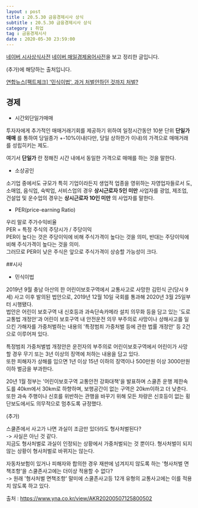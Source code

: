 ```yaml
---
layout : post
title : 20.5.30 금융경제시사 상식
subtitle : 20.5.30 금융경제시사 상식
category : 취업
tag : 금융경제시사
date : 2020-05-30 23:59:00
---
```


[네이버 시사상식사전](https://terms.naver.com/list.nhn?cid=43667&categoryId=43667)
[네이버 매일경제용어사전](https://terms.naver.com/list.nhn?cid=43659&categoryId=43659)을 보고 정리한 글입니다.

\(추가\)에 해당하는 출처입니다.  

[연합뉴스\[팩트체크\] \'민식이법\'\, 과거 처벌안하던 것까지 처벌\?](https://www.yna.co.kr/view/AKR2020050712580050)

## 경제

- 시간외단일가매매


투자자에게 추가적인 매매거래기회를 제공하기 위하여 일정시간동안 10분 단위 **단일가매매** 를 통하여 당일종가 +-10%이내(다만, 당일 상하한가 이내)의 가격으로 매매거래를 성립히키는 제도.

여기서 **단일가** 란 정해진 시간 내에서 동일한 가격으로 매매를 하는 것을 말한다.  

- 소상공인

소기업 중에서도 규모가 특히 기업이라든지 생업적 업종을 영위하는 자영업자들로서 도,소매업, 음식업, 숙박업, 서비스업의 경우 **상시근로자 5인 미만**  사업자를 광업, 제조업, 건설업 및 운수업의 경우는 **상시근로자 10인 미만** 의 사업자를 말한다.

- PER(price-earning Ratio)

우리 말로 주가수익비율   
PER = 특정 주식의 주당시가 / 주당이익  
PER이 높다는 것은 주당이익에 비해 주식가격이 높다는 것을 의미, 반대는 주당이익에 비해 주식가격이 높다는 것을 의미.  
그러므로 PER이 낮은 주식은 앞으로 주식가격이 상승할 가능성이 크다.  



##시사  

- 민식이법  

2019년 9월 충남 아산의 한 어린이보호구역에서 교통사고로 사망한 김민식 군(당시 9세) 사고 이후 발의된 법안으로, 2019년 12월 10일 국회를 통과해 2020년 3월 25일부터 시행됐다.  
법안은 어린이 보호구역 내 신호등과 과속단속카메라 설치 의무화 등을 담고 있는 '도로교통법 개정안'과 어린이 보호구역 내 안전운전 의무 부주의로 사망이나 상해사고를 일으킨 가해자를 가중처벌하는 내용의 '특정범죄 가중처벌 등에 관한 법률 개정안' 등 2건으로 이루어져 있다.  

특정범죄 가중처벌법 개정안은 운전자의 부주의로 어린이보호구역에서 어린이가 사망할 경우 무기 또는 3년 이상의 징역에 처하는 내용을 담고 있다.  
또한 피해자가 상해를 입으면 1년 이상 15년 이하의 징역이나 500만원 이상 3000만원 이하 벌금을 부과한다.  

20년 1월 정부는 '어린이보호구역 교통안전 강화대책'을 발표하며 스쿨존 운행 제한속도를 40km에서 30km로 하향하며, 보행공간이 없는 구역은 20km이하고 더 낮춘다.  
또한 과속 주행이나 신호를 위반하는 관행을 바꾸기 위해 모든 차량은 신호등이 없는 횡단보도에서도 의무적으로 멈추도록 규정했다.  

(추가)

스쿨존에서 사고가 나면 과실이 조금만 있더라도 형사처벌된다?  
-> 사실은 아닌 것 같다.   
지금도 형사처벌로 과실이 인정되는 상황에서 가중처벌되는 것 뿐이다.  형사처벌이 되지 않는 상황이 형사처벌로 바뀌지는 않는다.  

자동차보험이 있거나 피해자와 합의한 경우 재판에 넘겨지지 않도록 하는 '형사처벌 면책조항'을 스쿨존사고에는 더이상 적용할 수 없다?  
-> 원래 '형사처벌 면책조항' 말미에 스쿨존사고등 12개 유형의 교통사고에는 이를 적용치 않도록 하고 있다.  

출처 : https://www.yna.co.kr/view/AKR20200507125800502
